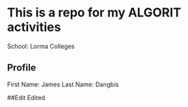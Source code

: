 # This is a repo for my ALGORIT activities
School: Lorma Colleges

## Profile
First Name: James
Last Name: Dangbis

##Edit
Edited